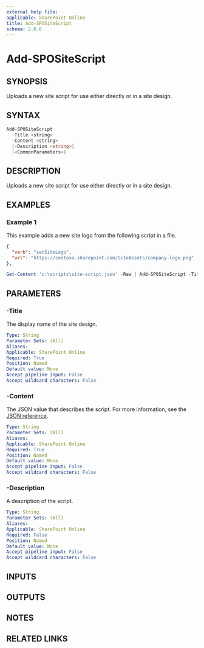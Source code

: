 ```yaml
---
external help file: 
applicable: SharePoint Online
title: Add-SPOSiteScript
schema: 2.0.0
---
```


# Add-SPOSiteScript

## SYNOPSIS

Uploads a new site script for use either directly or in a site design.

## SYNTAX

```powershell
Add-SPOSiteScript
  -Title <string>
  -Content <string>
  [-Description <string>]
  [<CommonParameters>]
```

## DESCRIPTION

Uploads a new site script for use either directly or in a site design.

## EXAMPLES

### Example 1

This example adds a new site logo from the following script in a file.

```json
{
  "verb": "setSiteLogo",
  "url": "https://contoso.sharepoint.com/SiteAssets/company-logo.png"
},
```

```powershell
Get-Content 'c:\scripts\site-script.json' -Raw | Add-SPOSiteScript -Title "Customer logo" -Description "Applies customer logo for customer sites"
```

## PARAMETERS

### -Title
The display name of the site design.

```yaml
Type: String
Parameter Sets: (All)
Aliases: 
Applicable: SharePoint Online
Required: True
Position: Named
Default value: None
Accept pipeline input: False
Accept wildcard characters: False
```

### -Content
The JSON value that describes the script. For more information, see the [JSON reference](https://docs.microsoft.com/en-us/sharepoint/dev/declarative-customization/site-design-json-schema).

```yaml
Type: String
Parameter Sets: (All)
Aliases: 
Applicable: SharePoint Online
Required: True
Position: Named
Default value: None
Accept pipeline input: False
Accept wildcard characters: False 
```

### -Description
A description of the script.

```yaml
Type: String
Parameter Sets: (All)
Aliases: 
Applicable: SharePoint Online
Required: False
Position: Named
Default value: None
Accept pipeline input: False
Accept wildcard characters: False 
```

## INPUTS

## OUTPUTS

## NOTES

## RELATED LINKS
